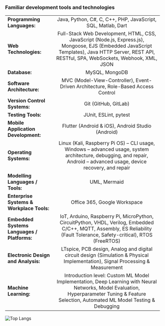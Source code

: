 
### Familiar development tools and technologies  
| | |
|:------------- |:---------------:|
| **Programming Languages:** | Java, Python, C#, C, C++, PHP, JavaScript, SQL, Matlab, Dart |
| **Web Technologies:** | Full-Stack Web Development, HTML, CSS, JavaScript (Node.js, Express.js), Mongoose, EJS (Embedded JavaScript Templates), Java HTTP Server, REST API, RESTful, SPA, WebSockets, Webhook, XML, JSON |
| **Database:** | MySQL, MongoDB |
| **Software Architecture:** | MVC (Model-View-Controller), Event-Driven Architecture, Role-Based Access Control |
| **Version Control Systems:** | Git (GitHub, GitLab) |
| **Testing Tools:** | JUnit, ESLint, pytest |
| **Mobile Application Development:** | Flutter (Android & iOS), Android Studio (Android) |
| **Operating Systems:** | Linux (Kali, Raspberry Pi OS) – CLI usage,  Windows – advanced usage, system architecture, debugging, and repair,  Android – advanced usage, device recovery, and repair |
| **Modelling Languages / Tools:** | UML, Mermaid |
| **Enterprise Systems & Workplace Tools:** | Office 365, Google Workspace |
| **Embedded Systems Languages / Platforms:** | IoT, Arduino, Raspberry Pi, MicroPython, CircuitPython, VHDL, Verilog, Embedded C/C++, MQTT, Assembly, ES Reliability (Fault Tolerance, Safety-critical), RTOS (FreeRTOS) |
| **Electronic Design and Analysis:** | LTspice, PCB design, Analog and digital circuit design (Simulation & Physical Implementation), Signal Processing & Measurement |
| **Machine Learning:** | Introduction level: Custom ML Model Implementation, Deep Learning with Neural Networks, Model Evaluation, Hyperparameter Tuning & Feature Selection, Automated ML Model Testing & Debugging |

![Top Langs](https://github-readme-stats.vercel.app/api/top-langs/?username=etkakocak&langs_count=10&exclude_repo=MachineLearning-Tasks&hide=SQL)

<!---
etkakocak/etkakocak is a ✨ special ✨ repository because its `README.md` (this file) appears on your GitHub profile.
You can click the Preview link to take a look at your changes.
--->
